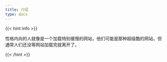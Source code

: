 ```yaml
---
title: 介绍
type: docs
---
```




{{< hint info >}}

性格内向的人就像是一个加载特别缓慢的网站，他们可能是那种超级酷的网站，但通常人们还没等网站加载完就离开了。

{{< /hint >}}